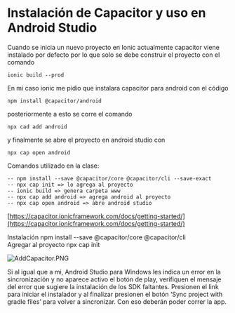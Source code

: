 # Instalación de Capacitor y uso en Android Studio

Cuando se inicia un nuevo proyecto en Ionic actualmente capacitor viene instalado por defecto por lo que solo se debe construir el proyecto con el comando

```
ionic build --prod
```
En mi caso ionic me pidio que instalara capacitor para android con el código

```
npm install @capacitor/android
```

posteriormente a esto se corre el comando 

```
npx cad add android 
```

y finalmente se abre el proyecto en android studio con

```
npx cap open android
```
Comandos utilizado en la clase:

```
-- npm install --save @capacitor/core @capacitor/cli --save-exact
-- npx cap init => lo agrega al proyecto
-- ionic build => genera carpeta www
-- npx cap add android => agrega android al proyecto
-- npx cap open android => abre android studio
```

[https://capacitor.ionicframework.com/docs/getting-started/](https://capacitor.ionicframework.com/docs/getting-started/)

Instalación npm install --save @capacitor/core @capacitor/cli  
Agregar al proyecto npx cap init  

![AddCapacitor.PNG](https://static.platzi.com/media/user_upload/AddCapacitor-bc221e55-1add-4373-bbb8-07642a71bf72.jpg)

Si al igual que a mi, Android Studio para Windows les indica un error en la sincronización y no aparece activo el botón de play, verifiquen el mensaje del error que sugiere la instalación de los SDK faltantes. Presionen el link para iniciar el instalador y al finalizar presionen el botón ‘Sync project with gradle files’ para volver a sincronizar. Con eso deberán poder correr la app.